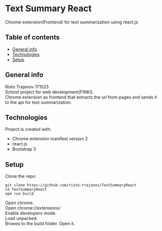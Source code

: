 # Text Summary React

Chrome extension(Frontend) for text summarization using react.js

## Table of contents
* [General info](#general-info)
* [Technologies](#technologies)
* [Setup](#setup)

## General info
Risto Trajanov 171523  
School project for web development(FINKI).  
Chrome extension as frontend that extracts the url from pages and sends it to the api for text summarization.
	
## Technologies
Project is created with:
* Chrome extension manifest version 2
* react.js
* Bootstrap 3
	
## Setup

Clone the repo:

    git clone https://github.com/risto-trajanov/TextSummaryReact
    cd TextSummaryReact
    npm run build
    
  Open chrome.  
  Open chrome://extensions/  
  Enable developers mode.  
  Load unpacked.  
  Browes to the build folder.
  Open it.